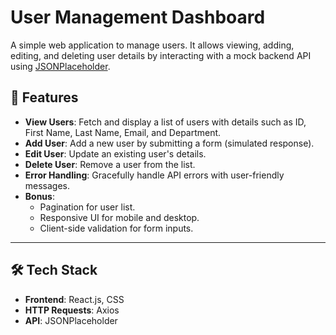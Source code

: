 # User Management Dashboard

A simple web application to manage users. It allows viewing, adding, editing, and deleting user details by interacting with a mock backend API using [JSONPlaceholder](https://jsonplaceholder.typicode.com/).

## 🚀 Features

- **View Users**: Fetch and display a list of users with details such as ID, First Name, Last Name, Email, and Department.
- **Add User**: Add a new user by submitting a form (simulated response).
- **Edit User**: Update an existing user's details.
- **Delete User**: Remove a user from the list.
- **Error Handling**: Gracefully handle API errors with user-friendly messages.
- **Bonus**:
  - Pagination for user list.
  - Responsive UI for mobile and desktop.
  - Client-side validation for form inputs.

---

## 🛠️ Tech Stack

- **Frontend**: React.js, CSS
- **HTTP Requests**: Axios
- **API**: JSONPlaceholder




